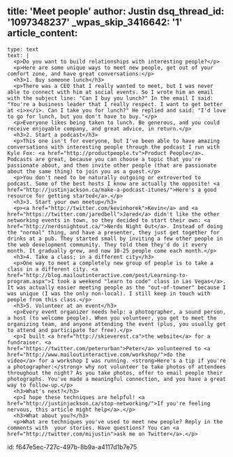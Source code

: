 title: 'Meet people'
author: Justin
dsq_thread_id: '1097348237'
_wpas_skip_3416642: '1'
article_content:
  -
    type: text
    text: |
      <p>Do you want to build relationships with interesting people?</p>
      <p>Here are some unique ways to meet new people, get out of your comfort zone, and have great conversations:</p>
      <h3>1. Buy someone lunch</h3>
      <p>There was a CEO that I really wanted to meet, but I was never able to connect with him at social events. So I wrote him an email with the subject line: "Can I buy you lunch?" In the email I said: "You're a business leader that I really respect. I want to get better at <i>x</i>. Can I take you for lunch?" He replied and said: "I'd love to go for lunch, but you don't have to buy."</p>
      <p>Everyone likes being taken to lunch. Be generous, and you could receive enjoyable company, and great advice, in return.</p>
      <h3>2. Start a podcast</h3>
      <p>This one isn't for everyone, but I've been able to have amazing conversations with interesting people through the podcast I run with Kyle Fox: <a href="http://productpeople.tv">Product People</a>. Podcasts are great, because you can choose a topic that you're passionate about, and then invite other people (that are passionate about the same thing) to join you as a guest.</p>
      <p>You don't need to be naturally outgoing or extroverted to podcast. Some of the best hosts I know are actually the opposite! <a href="http://justinjackson.ca/make-a-podcast-itunes/">Here's a good resource for getting started</a>.</p>
      <h3>3. Start your own meetup</h3>
      <p><a href="http://twitter.com/kevinhorek">Kevin</a> and <a href="https://twitter.com/jaredbell">Jared</a> didn't like the other networking events in town, so they decided to start their own: <a href="http://nerdsnightout.ca/">Nerds Night Out</a>. Instead of doing the "normal" thing, and have a presenter, they just get together for drinks at a pub. They started small by inviting a few other people in the web development community. They told them they'd do it every month. It gradually grew, and now 10-25 people come each month.</p>
      <h3>4. Take a class; in a different city</h3>
      <p>One way to meet a completely new group of people is to take a class in a different city. <a href="http://blog.mailoutinteractive.com/post/Learning-to-program.aspx">I took a weekend "learn to code" class in Las Vegas</a>. It was actually easier meeting people as the "out-of-towner" because I was unique (I was the only non-local). I still keep in touch with people from this class.</p>
      <h3>5. Volunteer at an event</h3>
      <p>Every event organizer needs help: a photographer, a sound person, a host (to welcome people). When you volunteer, you get to meet the organizing team, and anyone attending the event (plus, you usually get to attend and participate for free).</p>
      <p>I built <a href="http://skieverest.ca">the website</a> for a fundraiser. <a href="https://twitter.com/peterurban">Peter</a> volunteered to <a href="http://www.mailoutinteractive.com/workshop/">do the video</a> for a workshop I was running. <strong>Here's a tip if you're a photographer:</strong> why not volunteer to take photos of attendees throughout the night? As you take photos, offer to email people their photographs. You've made a meaningful connection, and you have a great way to follow-up.</p>
      <h3>What's next?</h3>
      <p>I hope these techniques are helpful! <a href="http://justinjackson.ca/stop-networking/">If you're feeling nervous, this article might help</a>.</p>
      <h3>What about you?</h3>
      <p>What are techniques you've used to meet new people? Reply in the comments with  your stories. Have questions? You can <a href="http://twitter.com/mijustin">ask me on Twitter</a>.</p>
      
id: f647e5ec-727c-497b-8b9a-a4117d1b7e75
